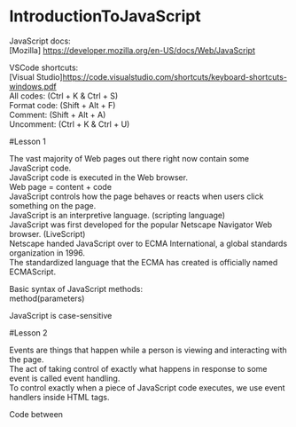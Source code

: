 # IntroductionToJavaScript

JavaScript docs:<br/>
[Mozilla] https://developer.mozilla.org/en-US/docs/Web/JavaScript<br/>

VSCode shortcuts:<br/>
[Visual Studio]https://code.visualstudio.com/shortcuts/keyboard-shortcuts-windows.pdf<br/>
All codes: (Ctrl + K & Ctrl + S)<br/>
Format code: (Shift + Alt + F)<br/>
Comment: (Shift + Alt + A)<br/>
Uncomment: (Ctrl + K & Ctrl + U)<br/>

#Lesson 1<br/>

The vast majority of Web pages out there right now contain some JavaScript code.<br/>
JavaScript code is executed in the Web browser.<br/>
Web page = content + code<br/>
JavaScript controls how the page behaves or reacts when users click something on the page.<br/>
JavaScript is an interpretive language. (scripting language)<br/>
JavaScript was first developed for the popular Netscape Navigator Web browser. (LiveScript)<br/>
Netscape handed JavaScript over to ECMA International, a global standards organization in 1996.<br/>
The standardized language that the ECMA has created is officially named ECMAScript.<br/>

Basic syntax of JavaScript methods:<br/>
method(parameters)<br/>

JavaScript is case-sensitive<br/>

#Lesson 2<br/>

Events are things that happen while a person is viewing and interacting with the page.<br/>
The act of taking control of exactly what happens in response to some event is called event handling.<br/>
To control exactly when a piece of JavaScript code executes, we use event handlers inside HTML tags.

Code between <script> tags executes when the page first opens in the browser.<br/>
Functions are placed between <script> tags in the head section.<br/>
Each function is identified by the word function followed by a name.<br/>
Functions are executed when called by event handlers in tags.

A span is an inline element that's only as wide as the characters contained within it.

In inline JavaScript, the outermost quotation marks after the event handler should match.

Each line of code in a JavaScript can end in a line break, or a semicolon, or both.

Events:<br/>
*onmouseover
*onclick
*oncontextmenu
*ondblclick

Basic syntax of JavaScript methods:<br/>
function name(){<br/>
//code<br/>
}

Debugging JavaScript:<br/>
The browser will always try to execute your JavaScript code.<br/>
You can use console.log() to display JavaScript values in the debugger window<br/>
You can set breakpoints in the JavaScript code.

Enable JavaScript:<br/>
https://www.enable-javascript.com/